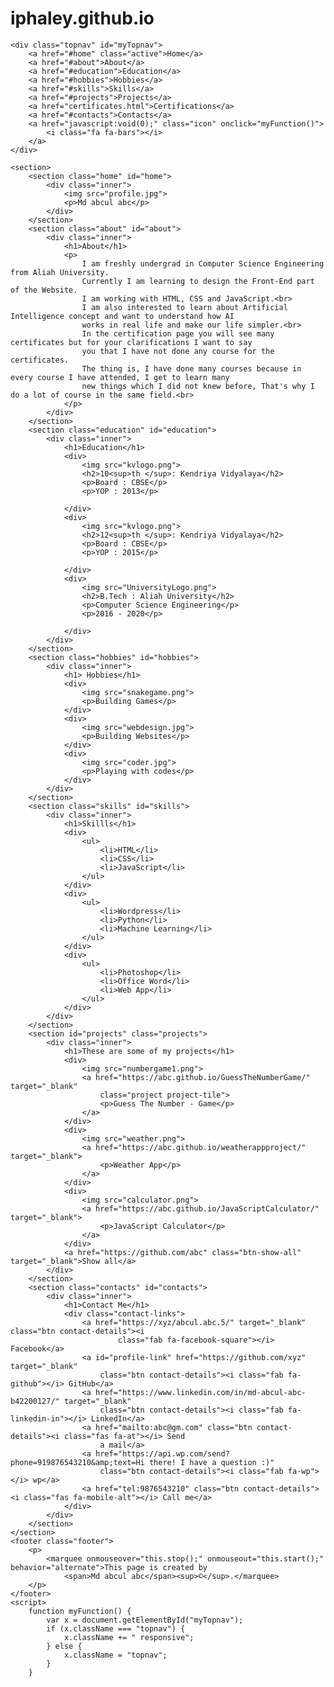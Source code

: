 # iphaley.github.io
<!DOCTYPE html>
<html>

<head>
    <title>Md abcul abc | Front-End Designer</title>
    <meta charset="utf-8">
    <meta name="viewport" content="width=device-width initial-scale=1 shrink-to-fit=no">
    <link rel="stylesheet" type="text/css" href="style.css">
    <link rel="icon" href="favicon (6).ico">
    <link href="https://fonts.googleapis.com/css2?family=Quintessential&display=swap" rel="stylesheet">
    <link href="https://fonts.googleapis.com/css2?family=Noto+Sans+KR:wght@100;300;400;500;700;900&display=swap"
        rel="stylesheet">
    <link href="https://fonts.googleapis.com/css?family=Open+Sans" rel="stylesheet" type="text/css">
    <link rel="stylesheet" href="https://cdnjs.cloudflare.com/ajax/libs/font-awesome/4.7.0/css/font-awesome.min.css">

</head>

<body>
    <link rel="stylesheet" href="https://use.fontawesome.com/releases/v5.8.2/css/all.css"
        integrity="sha384-oS3vJWv+0UjzBfQzYUhtDYW+Pj2yciDJxpsK1OYPAYjqT085Qq/1cq5FLXAZQ7Ay" crossorigin="anonymous">


    <div class="topnav" id="myTopnav">
        <a href="#home" class="active">Home</a>
        <a href="#about">About</a>
        <a href="#education">Education</a>
        <a href="#hobbies">Hobbies</a>
        <a href="#skills">Skills</a>
        <a href="#projects">Projects</a>
        <a href="certificates.html">Certifications</a>
        <a href="#contacts">Contacts</a>
        <a href="javascript:void(0);" class="icon" onclick="myFunction()">
            <i class="fa fa-bars"></i>
        </a>
    </div>

    <section>
        <section class="home" id="home">
            <div class="inner">
                <img src="profile.jpg">
                <p>Md abcul abc</p>
            </div>
        </section>
        <section class="about" id="about">
            <div class="inner">
                <h1>About</h1>
                <p>
                    I am freshly undergrad in Computer Science Engineering from Aliah University.
                    Currently I am learning to design the Front-End part of the Website.
                    I am working with HTML, CSS and JavaScript.<br>
                    I am also interested to learn about Artificial Intelligence concept and want to understand how AI
                    works in real life and make our life simpler.<br>
                    In the certification page you will see many certificates but for your clarifications I want to say
                    you that I have not done any course for the certificates.
                    The thing is, I have done many courses because in every course I have attended, I get to learn many
                    new things which I did not knew before, That's why I do a lot of course in the same field.<br>
                </p>
            </div>
        </section>
        <section class="education" id="education">
            <div class="inner">
                <h1>Education</h1>
                <div>
                    <img src="kvlogo.png">
                    <h2>10<sup>th </sup>: Kendriya Vidyalaya</h2>
                    <p>Board : CBSE</p>
                    <p>YOP : 2013</p>

                </div>
                <div>
                    <img src="kvlogo.png">
                    <h2>12<sup>th </sup>: Kendriya Vidyalaya</h2>
                    <p>Board : CBSE</p>
                    <p>YOP : 2015</p>

                </div>
                <div>
                    <img src="UniversityLogo.png">
                    <h2>B.Tech : Aliah University</h2>
                    <p>Computer Science Engineering</p>
                    <p>2016 - 2020</p>

                </div>
            </div>
        </section>
        <section class="hobbies" id="hobbies">
            <div class="inner">
                <h1> Hobbies</h1>
                <div>
                    <img src="snakegame.png">
                    <p>Building Games</p>
                </div>
                <div>
                    <img src="webdesign.jpg">
                    <p>Building Websites</p>
                </div>
                <div>
                    <img src="coder.jpg">
                    <p>Playing with codes</p>
                </div>
            </div>
        </section>
        <section class="skills" id="skills">
            <div class="inner">
                <h1>Skillls</h1>
                <div>
                    <ul>
                        <li>HTML</li>
                        <li>CSS</li>
                        <li>JavaScript</li>
                    </ul>
                </div>
                <div>
                    <ul>
                        <li>Wordpress</li>
                        <li>Python</li>
                        <li>Machine Learning</li>
                    </ul>
                </div>
                <div>
                    <ul>
                        <li>Photoshop</li>
                        <li>Office Word</li>
                        <li>Web App</li>
                    </ul>
                </div>
            </div>
        </section>
        <section id="projects" class="projects">
            <div class="inner">
                <h1>These are some of my projects</h1>
                <div>
                    <img src="numbergame1.png">
                    <a href="https://abc.github.io/GuessTheNumberGame/" target="_blank"
                        class="project project-tile">
                        <p>Guess The Number - Game</p>
                    </a>
                </div>
                <div>
                    <img src="weather.png">
                    <a href="https://abc.github.io/weatherappproject/" target="_blank">
                        <p>Weather App</p>
                    </a>
                </div>
                <div>
                    <img src="calculator.png">
                    <a href="https://abc.github.io/JavaScriptCalculator/" target="_blank">
                        <p>JavaScript Calculator</p>
                    </a>
                </div>
                <a href="https://github.com/abc" class="btn-show-all" target="_blank">Show all</a>
            </div>
        </section>
        <section class="contacts" id="contacts">
            <div class="inner">
                <h1>Contact Me</h1>
                <div class="contact-links">
                    <a href="https://xyz/abcul.abc.5/" target="_blank" class="btn contact-details"><i
                            class="fab fa-facebook-square"></i> Facebook</a>
                    <a id="profile-link" href="https://github.com/xyz" target="_blank"
                        class="btn contact-details"><i class="fab fa-github"></i> GitHub</a>
                    <a href="https://www.linkedin.com/in/md-abcul-abc-b42200127/" target="_blank"
                        class="btn contact-details"><i class="fab fa-linkedin-in"></i> LinkedIn</a>
                    <a href="mailto:abc@gm.com" class="btn contact-details"><i class="fas fa-at"></i> Send
                        a mail</a>
                    <a href="https://api.wp.com/send?phone=919876543210&amp;text=Hi there! I have a question :)"
                        class="btn contact-details"><i class="fab fa-wp"></i> wp</a>
                    <a href="tel:9876543210" class="btn contact-details"><i class="fas fa-mobile-alt"></i> Call me</a>
                </div>
            </div>
        </section>
    </section>
    <footer class="footer">
        <p>
            <marquee onmouseover="this.stop();" onmouseout="this.start();" behavior="alternate">This page is created by
                <span>Md abcul abc</span><sup>©</sup>.</marquee>
        </p>
    </footer>
    <script>
        function myFunction() {
            var x = document.getElementById("myTopnav");
            if (x.className === "topnav") {
                x.className += " responsive";
            } else {
                x.className = "topnav";
            }
        }
